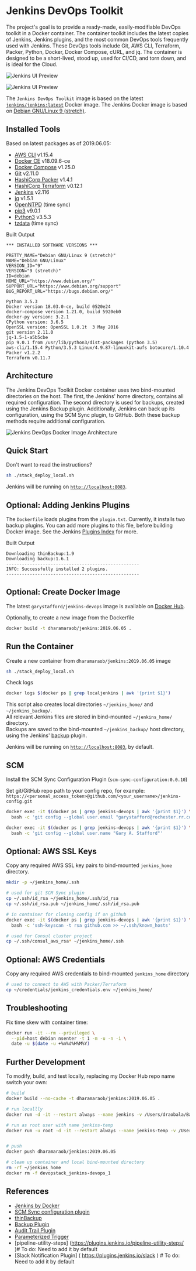 # Jenkins DevOps Toolkit

The project's goal is to provide a ready-made, easily-modifiable DevOps toolkit in a Docker container. The container toolkit includes the latest copies of Jenkins, Jenkins plugins, and the most common DevOps tools frequently used with Jenkins. These DevOps tools include Git, AWS CLI, Terraform, Packer, Python, Docker, Docker Compose, cURL, and jq. The container is designed to be a short-lived, stood up, used for CI/CD, and torn down, and is ideal for the Cloud.

![Jenkins UI Preview](pics/jenkins_startup.png)

![Jenkins UI Preview](pics/jenkins_preview2.png)

The `Jenkins DevOps Toolkit` image is based on the latest [`jenkins/jenkins:latest`](https://hub.docker.com/r/jenkins/jenkins/) Docker image. The Jenkins Docker image is based on [Debian GNU/Linux 9 (stretch)](https://wiki.debian.org/DebianStretch).

## Installed Tools

Based on latest packages as of 2019.06.05:

- [AWS CLI](https://aws.amazon.com/cli/) v1.15.4
- [Docker CE](https://docker.com/) v18.09.6-ce
- [Docker Compose](https://docs.docker.com/compose/) v1.25.0
- [Git](https://git-scm.com/) v2.11.0
- [HashiCorp Packer](https://www.packer.io/) v1.4.1
- [HashiCorp Terraform](https://www.terraform.io/) v0.12.1
- [Jenkins](https://jenkins.io/) v2.116
- [jq](https://stedolan.github.io/jq/) v1.5.1
- [OpenNTPD](http://www.openntpd.org/) (time sync)
- [pip3](https://pip.pypa.io/en/stable/#) v9.0.1
- [Python3](https://www.python.org/) v3.5.3
- [tzdata](https://www.iana.org/time-zones) (time sync)

Built Output

```text
*** INSTALLED SOFTWARE VERSIONS ***

PRETTY_NAME="Debian GNU/Linux 9 (stretch)"
NAME="Debian GNU/Linux"
VERSION_ID="9"
VERSION="9 (stretch)"
ID=debian
HOME_URL="https://www.debian.org/"
SUPPORT_URL="https://www.debian.org/support"
BUG_REPORT_URL="https://bugs.debian.org/"

Python 3.5.3
Docker version 18.03.0-ce, build 0520e24
docker-compose version 1.21.0, build 5920eb0
docker-py version: 3.2.1
CPython version: 3.6.5
OpenSSL version: OpenSSL 1.0.1t  3 May 2016
git version 2.11.0
jq-1.5-1-a5b5cbe
pip 9.0.1 from /usr/lib/python3/dist-packages (python 3.5)
aws-cli/1.15.4 Python/3.5.3 Linux/4.9.87-linuxkit-aufs botocore/1.10.4
Packer v1.2.2
Terraform v0.11.7
```

## Architecture

The Jenkins DevOps Toolkit Docker container uses two bind-mounted directories on the host. The first, the Jenkins' home directory, contains all required configuration. The second directory is used for backups, created using the Jenkins Backup plugin. Additionally, Jenkins can back up its configuration, using the SCM Sync plugin, to GitHub. Both these backup methods require additional configuration.

![Jenkins DevOps Docker Image Architecture](https://github.com/balasinfo/jenkins-devops/blob/master/pics/architecture.png)

## Quick Start

Don't want to read the instructions?

```bash
sh ./stack_deploy_local.sh
```

Jenkins will be running on [`http://localhost:8083`](http://localhost:8083).

## Optional: Adding Jenkins Plugins

The `Dockerfile` loads plugins from the `plugin.txt`. Currently, it installs two backup plugins. You can add more plugins to this file, before building Docker image. See the Jenkins [Plugins Index](https://plugins.jenkins.io/) for more.

Built Output

```text
Downloading thinBackup:1.9
Downloading backup:1.6.1
---------------------------------------------------
INFO: Successfully installed 2 plugins.
---------------------------------------------------
```

## Optional: Create Docker Image

The latest `garystafford/jenkins-devops` image is available on [Docker Hub](https://hub.docker.com/r/dharamaraob/jenkins-devops/).

Optionally, to create a new image from the Dockerfile

```bash
docker build -t dharamaraob/jenkins:2019.06.05 .
```

## Run the Container

Create a new container from `dharamaraob/jenkins:2019.06.05` image

```bash
sh ./stack_deploy_local.sh
```

Check logs

```bash
docker logs $(docker ps | grep localjenkins | awk '{print $1}')
```

This script also creates local directories `~/jenkins_home/` and `~/jenkins_backup/`.<br>
All relevant Jenkins files are stored in bind-mounted `~/jenkins_home/` directory.<br>
Backups are saved to the bind-mounted `~/jenkins_backup/` host directory, using the Jenkins' [backup](https://wiki.jenkins-ci.org/display/JENKINS/Backup+Plugin) plugin.

Jenkins will be running on [`http://localhost:8083`](http://localhost:8083), by default.

## SCM

Install the SCM Sync Configuration Plugin (`scm-sync-configuration:0.0.10`)

Set git/GitHub repo path to your config repo, for example: `https://<personal_access_token>@github.com/<your_username>/jenkins-config.git`

```bash
docker exec -it $(docker ps | grep jenkins-devops | awk '{print $1}') \
  bash -c 'git config --global user.email "garystafford@rochester.rr.com"'

docker exec -it $(docker ps | grep jenkins-devops | awk '{print $1}') \
  bash -c 'git config --global user.name "Gary A. Stafford"'
```

## Optional: AWS SSL Keys

Copy any required AWS SSL key pairs to bind-mounted `jenkins_home` directory.

```bash
mkdir -p ~/jenkins_home/.ssh

# used for git SCM Sync plugin
cp ~/.ssh/id_rsa ~/jenkins_home/.ssh/id_rsa
cp ~/.ssh/id_rsa.pub ~/jenkins_home/.ssh/id_rsa.pub

# in container for cloning config if on github
docker exec -it $(docker ps | grep jenkins-devops | awk '{print $1}') \
  bash -c 'ssh-keyscan -t rsa github.com >> ~/.ssh/known_hosts'

# used for Consul cluster project
cp ~/.ssh/consul_aws_rsa* ~/jenkins_home/.ssh
```

## Optional: AWS Credentials

Copy any required AWS credentials to bind-mounted `jenkins_home` directory

```bash
# used to connect to AWS with Packer/Terraform
cp ~/credentials/jenkins_credentials.env ~/jenkins_home/
```

## Troubleshooting

Fix time skew with container time:

```bash
docker run -it --rm --privileged \
  --pid=host debian nsenter -t 1 -m -u -n -i \
  date -u $(date -u +%m%d%H%M%Y)
```

## Further Development

To modify, build, and test locally, replacing my Docker Hub repo name switch your own:

```bash
# build
docker build --no-cache -t dharamaraob/jenkins:2019.06.05 .

# run locallly
docker run -d -it --restart always --name jenkins -v /Users/draobala/Bala/jenkins_home:/var/jenkins_home -v /var/run/docker.sock:/var/run/docker.sock  -p 8083:8080/tcp -p 50000:50000/tcp dharamaraob/jenkins:2019.06.05

# run as root user with name jenkins-temp
docker run -u root -d -it --restart always --name jenkins-temp -v /Users/draobala/Bala/jenkins_home:/var/jenkins_home -v /var/run/docker.sock:/var/run/docker.sock -p 8083:8080/tcp -p 50000:50000/tcp dharamaraob/jenkins:2019.06.05


# push
docker push dharamaraob/jenkins:2019.06.05

# clean up container and local bind-mounted directory
rm -rf ~/jenkins_home
docker rm -f devopstack_jenkins-devops_1
```

## References

- [Jenkins by Docker](https://hub.docker.com/r/jenkins/jenkins/)
- [SCM Sync configuration plugin](https://wiki.jenkins-ci.org/display/JENKINS/SCM+Sync+configuration+plugin)
- [thinBackup](https://wiki.jenkins-ci.org/display/JENKINS/thinBackup)
- [Backup Plugin](https://wiki.jenkins-ci.org/display/JENKINS/Backup+Plugin)
- [Audit Trail Plugin](https://wiki.jenkins.io/display/JENKINS/Audit+Trail+Plugin)
- [Parameterized Trigger](https://wiki.jenkins.io/display/JENKINS/Parameterized+Trigger+Plugin)
- [pipeline-utility-steps] (https://plugins.jenkins.io/pipeline-utility-steps/ )# To do: Need to add it by default
- [Slack Notification Plugin] ( https://plugins.jenkins.io/slack ) # To do: Need to add it by default

